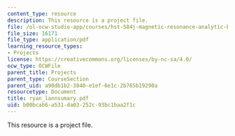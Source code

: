 ```yaml
---
content_type: resource
description: This resource is a project file.
file: /ol-ocw-studio-app/courses/hst-584j-magnetic-resonance-analytic-biochemical-and-imaging-techniques-spring-2006/b00bcab6a531da03252c93bc1baa2f1c_ryan_lannsumary.pdf
file_size: 16171
file_type: application/pdf
learning_resource_types:
- Projects
license: https://creativecommons.org/licenses/by-nc-sa/4.0/
ocw_type: OCWFile
parent_title: Projects
parent_type: CourseSection
parent_uid: a90db1b2-3040-e1ef-6e1c-2b765b19290a
resourcetype: Document
title: ryan_lannsumary.pdf
uid: b00bcab6-a531-da03-252c-93bc1baa2f1c
---
```

This resource is a project file.